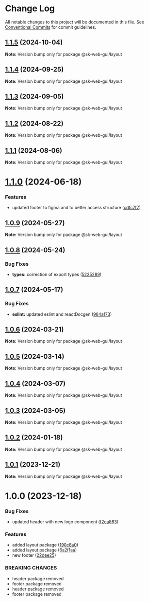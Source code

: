 # Change Log

All notable changes to this project will be documented in this file.
See [Conventional Commits](https://conventionalcommits.org) for commit guidelines.

## [1.1.5](https://github.com/Sundsvallskommun/web-shared-components/compare/@sk-web-gui/layout@1.1.4...@sk-web-gui/layout@1.1.5) (2024-10-04)

**Note:** Version bump only for package @sk-web-gui/layout

## [1.1.4](https://github.com/Sundsvallskommun/web-shared-components/compare/@sk-web-gui/layout@1.1.3...@sk-web-gui/layout@1.1.4) (2024-09-25)

**Note:** Version bump only for package @sk-web-gui/layout

## [1.1.3](https://github.com/Sundsvallskommun/web-shared-components/compare/@sk-web-gui/layout@1.1.2...@sk-web-gui/layout@1.1.3) (2024-09-05)

**Note:** Version bump only for package @sk-web-gui/layout

## [1.1.2](https://github.com/Sundsvallskommun/web-shared-components/compare/@sk-web-gui/layout@1.1.1...@sk-web-gui/layout@1.1.2) (2024-08-22)

**Note:** Version bump only for package @sk-web-gui/layout

## [1.1.1](https://github.com/Sundsvallskommun/web-shared-components/compare/@sk-web-gui/layout@1.1.0...@sk-web-gui/layout@1.1.1) (2024-08-06)

**Note:** Version bump only for package @sk-web-gui/layout

# [1.1.0](https://github.com/Sundsvallskommun/web-shared-components/compare/@sk-web-gui/layout@1.0.9...@sk-web-gui/layout@1.1.0) (2024-06-18)

### Features

- updated footer to figma and to better access structure ([cdfc7f7](https://github.com/Sundsvallskommun/web-shared-components/commit/cdfc7f7715200eb99a6b648afcf545985dc9c050))

## [1.0.9](https://github.com/Sundsvallskommun/web-shared-components/compare/@sk-web-gui/layout@1.0.8...@sk-web-gui/layout@1.0.9) (2024-05-27)

**Note:** Version bump only for package @sk-web-gui/layout

## [1.0.8](https://github.com/Sundsvallskommun/web-shared-components/compare/@sk-web-gui/layout@1.0.7...@sk-web-gui/layout@1.0.8) (2024-05-24)

### Bug Fixes

- **types:** correction of export types ([5225289](https://github.com/Sundsvallskommun/web-shared-components/commit/52252890b4206faa9bc70111e75f1ef818e0d8fe))

## [1.0.7](https://github.com/Sundsvallskommun/web-shared-components/compare/@sk-web-gui/layout@1.0.6...@sk-web-gui/layout@1.0.7) (2024-05-17)

### Bug Fixes

- **eslint:** updated eslint and reactDocgen ([984a173](https://github.com/Sundsvallskommun/web-shared-components/commit/984a17371f052a0cbe23d01fd31722f0fa2a56eb))

## [1.0.6](https://github.com/Sundsvallskommun/web-shared-components/compare/@sk-web-gui/layout@1.0.5...@sk-web-gui/layout@1.0.6) (2024-03-21)

**Note:** Version bump only for package @sk-web-gui/layout

## [1.0.5](https://github.com/Sundsvallskommun/web-shared-components/compare/@sk-web-gui/layout@1.0.4...@sk-web-gui/layout@1.0.5) (2024-03-14)

**Note:** Version bump only for package @sk-web-gui/layout

## [1.0.4](https://github.com/Sundsvallskommun/web-shared-components/compare/@sk-web-gui/layout@1.0.3...@sk-web-gui/layout@1.0.4) (2024-03-07)

**Note:** Version bump only for package @sk-web-gui/layout

## [1.0.3](https://github.com/Sundsvallskommun/web-shared-components/compare/@sk-web-gui/layout@1.0.2...@sk-web-gui/layout@1.0.3) (2024-03-05)

**Note:** Version bump only for package @sk-web-gui/layout

## [1.0.2](https://github.com/Sundsvallskommun/web-shared-components/compare/@sk-web-gui/layout@1.0.1...@sk-web-gui/layout@1.0.2) (2024-01-18)

**Note:** Version bump only for package @sk-web-gui/layout

## [1.0.1](https://github.com/Sundsvallskommun/web-shared-components/compare/@sk-web-gui/layout@1.0.0...@sk-web-gui/layout@1.0.1) (2023-12-21)

**Note:** Version bump only for package @sk-web-gui/layout

# 1.0.0 (2023-12-18)

### Bug Fixes

- updated header with new logo component ([f2ea863](https://github.com/Sundsvallskommun/web-shared-components/commit/f2ea86398c21cae2000d10abf08842822a646edf))

### Features

- added layout package ([190c8a0](https://github.com/Sundsvallskommun/web-shared-components/commit/190c8a00322f8169d8672b8e07a534b501e27735))
- added layout package ([6a2f1aa](https://github.com/Sundsvallskommun/web-shared-components/commit/6a2f1aa9717020ae9a8fbf2e94d96e08915c37b0))
- new footer ([22dee25](https://github.com/Sundsvallskommun/web-shared-components/commit/22dee254cb3a7e06d9a72e22dca205ac4a025ff8))

### BREAKING CHANGES

- header package removed
- footer package removed
- header package removed
- footer package removed
